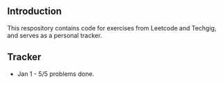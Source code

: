 ## Introduction
This respository contains code for exercises from Leetcode and Techgig, and serves as a personal tracker. 

## Tracker
* Jan 1 - 5/5 problems done.